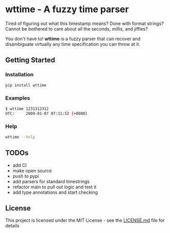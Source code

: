 # wttime - A fuzzy time parser

Tired of figuring out what this timestamp means? Done with format strings?
Cannot be bothered to care about all the seconds, millis, and jiffies?

You don't have to! **wttime** is a fuzzy parser that can recover and
disambiguate virtually any time specification you can throw at it.

## Getting Started

### Installation

```sh
pip install wttime
```

### Examples

```sh
$ wttime 1231312312
UTC:     2009-01-07 07:11:52 (+0000)
```

### Help
```sh
wttime --help
```

## TODOs

- add CI
- make open source
- push to pypi
- add parsers for standard timestrings
- refactor main to pull out logic and test it
- add type annotations and start checking

## License

This project is licensed under the MIT License - see the [LICENSE.md](LICENSE.md) file for details
